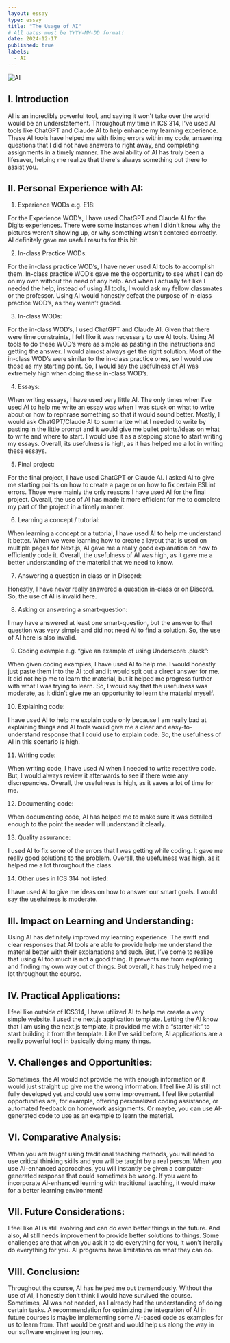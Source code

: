 ```yaml
---
layout: essay
type: essay
title: "The Usage of AI"
# All dates must be YYYY-MM-DD format!
date: 2024-12-17
published: true
labels:
  - AI
---
```


![AI](https://thefusioneer.com/wp-content/uploads/2023/11/5-AI-Advancements-to-Expect-in-the-Next-10-Years-scaled.jpeg)

## I. Introduction

AI is an incredibly powerful tool, and saying it won't take over the world would be an understatement. Throughout my time in ICS 314, I've used AI tools like ChatGPT and Claude AI to help enhance my learning experience. These AI tools have helped me with fixing errors within my code, answering questions that I did not have answers to right away, and completing assignments in a timely manner. The availability of AI has truly been a lifesaver, helping me realize that there's always something out there to assist you.

## II. Personal Experience with AI:

1. Experience WODs e.g. E18:

For the Experience WOD’s, I have used ChatGPT and Claude AI for the Digits experiences. There were some instances when I didn’t know why the pictures weren’t showing up, or why something wasn’t centered correctly. AI definitely gave me useful results for this bit.

2. In-class Practice WODs:

For the in-class practice WOD’s, I have never used AI tools to accomplish them. In-class practice WOD’s gave me the opportunity to see what I can do on my own without the need of any help. And when I actually felt like I needed the help, instead of using AI tools, I would ask my fellow classmates or the professor. Using AI would honestly defeat the purpose of in-class practice WOD’s, as they weren’t graded.

3. In-class WODs:

For the in-class WOD’s, I used ChatGPT and Claude AI. Given that there were time constraints, I felt like it was necessary to use AI tools. Using AI tools to do these WOD’s were as simple as pasting in the instructions and getting the answer. I would almost always get the right solution. Most of the in-class WOD’s were similar to the in-class practice ones, so I would use those as my starting point. So, I would say the usefulness of AI was extremely high when doing these in-class WOD’s.

4. Essays:

When writing essays, I have used very little AI. The only times when I’ve used AI to help me write an essay was when I was stuck on what to write about or how to rephrase something so that it would sound better. Mostly, I would ask ChatGPT/Claude AI to summarize what I needed to write by pasting in the little prompt and it would give me bullet points/ideas on what to write and where to start. I would use it as a stepping stone to start writing my essays. Overall, its usefulness is high, as it has helped me a lot in writing these essays.

5. Final project:

For the final project, I have used ChatGPT or Claude AI. I asked AI to give me starting points on how to create a page or on how to fix certain ESLint errors. Those were mainly the only reasons I have used AI for the final project. Overall, the use of AI has made it more efficient for me to complete my part of the project in a timely manner.

6. Learning a concept / tutorial:

When learning a concept or a tutorial, I have used AI to help me understand it better. When we were learning how to create a layout that is used on multiple pages for Next.js, AI gave me a really good explanation on how to efficiently code it. Overall, the usefulness of AI was high, as it gave me a better understanding of the material that we need to know.

7. Answering a question in class or in Discord:

Honestly, I have never really answered a question in-class or on Discord. So, the use of AI is invalid here.

8. Asking or answering a smart-question:

I may have answered at least one smart-question, but the answer to that question was very simple and did not need AI to find a solution. So, the use of AI here is also invalid.

9. Coding example e.g. “give an example of using Underscore .pluck”:

When given coding examples, I have used AI to help me. I would honestly just paste them into the AI tool and it would spit out a direct answer for me. It did not help me to learn the material, but it helped me progress further with what I was trying to learn. So, I would say that the usefulness was moderate, as it didn’t give me an opportunity to learn the material myself.

10. Explaining code:

I have used AI to help me explain code only because I am really bad at explaining things and AI tools would give me a clear and easy-to-understand response that I could use to explain code. So, the usefulness of AI in this scenario is high.

11. Writing code:

When writing code, I have used AI when I needed to write repetitive code. But, I would always review it afterwards to see if there were any discrepancies. Overall, the usefulness is high, as it saves a lot of time for me.

12. Documenting code:

When documenting code, AI has helped me to make sure it was detailed enough to the point the reader will understand it clearly.

13. Quality assurance:

I used AI to fix some of the errors that I was getting while coding. It gave me really good solutions to the problem. Overall, the usefulness was high, as it helped me a lot throughout the class.

14. Other uses in ICS 314 not listed:

I have used AI to give me ideas on how to answer our smart goals. I would say the usefulness is moderate.

## III. Impact on Learning and Understanding:

Using AI has definitely improved my learning experience. The swift and clear responses that AI tools are able to provide help me understand the material better with their explanations and such. But, I’ve come to realize that using AI too much is not a good thing. It prevents me from exploring and finding my own way out of things. But overall, it has truly helped me a lot throughout the course.

## IV. Practical Applications:

I feel like outside of ICS314, I have utilized AI to help me create a very simple website. I used the next.js application template. Letting the AI know that I am using the next.js template, it provided me with a “starter kit” to start building it from the template. Like I’ve said before, AI applications are a really powerful tool in basically doing many things.

## V. Challenges and Opportunities:

Sometimes, the AI would not provide me with enough information or it would just straight up give me the wrong information. I feel like AI is still not fully developed yet and could use some improvement. I feel like potential opportunities are, for example, offering personalized coding assistance, or automated feedback on homework assignments. Or maybe, you can use AI-generated code to use as an example to learn the material.

## VI. Comparative Analysis:

When you are taught using traditional teaching methods, you will need to use critical thinking skills and you will be taught by a real person. When you use AI-enhanced approaches, you will instantly be given a computer-generated response that could sometimes be wrong. If you were to incorporate AI-enhanced learning with traditional teaching, it would make for a better learning environment!

## VII. Future Considerations:

I feel like AI is still evolving and can do even better things in the future. And also, AI still needs improvement to provide better solutions to things. Some challenges are that when you ask it to do everything for you, it won’t literally do everything for you. AI programs have limitations on what they can do.

## VIII. Conclusion:

Throughout the course, AI has helped me out tremendously. Without the use of AI, I honestly don’t think I would have survived the course. Sometimes, AI was not needed, as I already had the understanding of doing certain tasks. A recommendation for optimizing the integration of AI in future courses is maybe implementing some AI-based code as examples for us to learn from. That would be great and would help us along the way in our software engineering journey.
